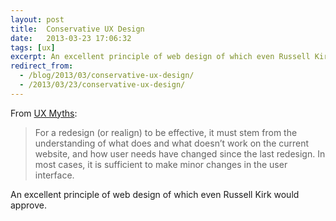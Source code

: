 ```yaml
---
layout: post
title:  Conservative UX Design
date:   2013-03-23 17:06:32
tags: [ux]
excerpt: An excellent principle of web design of which even Russell Kirk would approve.
redirect_from:
  - /blog/2013/03/conservative-ux-design/
  - /2013/03/23/conservative-ux-design/
---
```

From <a href="http://uxmyths.com/post/712537920/myth-you-need-to-redesign-your-website-periodically" target="_blank">UX Myths</a>:

> For a redesign (or realign) to be effective, it must stem from the understanding of what does and what doesn’t work on the current website, and how user needs have changed since the last redesign. In most cases, it is sufficient to make minor changes in the user interface.

An excellent principle of web design of which even Russell Kirk would approve.